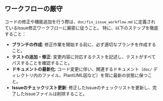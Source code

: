 ## ワークフローの厳守

コードの修正や機能追加を行う際は、`doc/fix_issue_workflow.md` に定義されているIssue修正ワークフローに厳密に従うこと。
特に、以下のステップを徹底すること：
- **ブランチの作成**: 修正作業を開始する前に、必ず適切なブランチを作成すること。
- **テストの追加・修正**: 変更内容に対応するテストを記述し、テストがすべてパスすることを確認すること。
- **ドキュメントの最新化**: コード変更に伴い、関連するドキュメント（`doc/` ディレクトリ内のファイル、PlantUML図など）を常に最新の状態に保つこと。
- **Issueのチェックリスト更新**: 修正したIssueのチェックリストを更新し、完了したIssueファイルは削除すること。